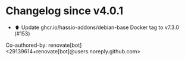 # Changelog since v4.0.1
- ⬆️ Update ghcr.io/hassio-addons/debian-base Docker tag to v7.3.0 (#153)

Co-authored-by: renovate[bot] <29139614+renovate[bot]@users.noreply.github.com> 
